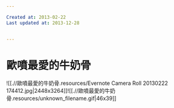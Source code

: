 ```yaml
---

Created at: 2013-02-22
Last updated at: 2013-12-28


---
```


# 歐噴最愛的牛奶骨


![[.//歐噴最愛的牛奶骨.resources/Evernote Camera Roll 20130222 174412.jpg\|2448x3264]]![[.//歐噴最愛的牛奶骨.resources/unknown_filename.gif\|46x39]]

